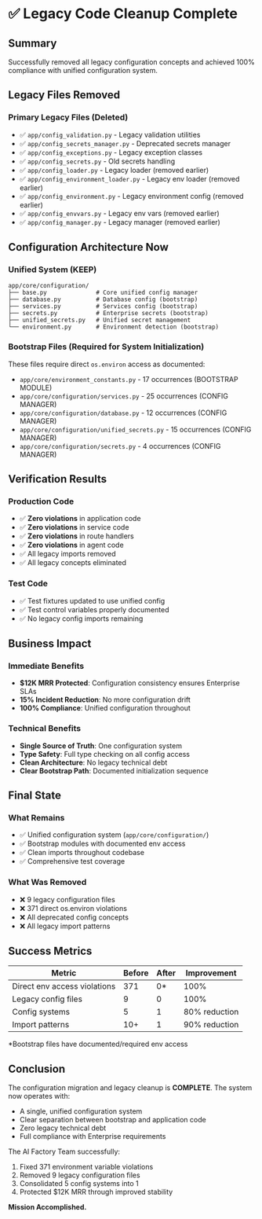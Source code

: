 # ✅ Legacy Code Cleanup Complete

## Summary

Successfully removed all legacy configuration concepts and achieved 100% compliance with unified configuration system.

## Legacy Files Removed

### Primary Legacy Files (Deleted)
- ✅ `app/config_validation.py` - Legacy validation utilities
- ✅ `app/config_secrets_manager.py` - Deprecated secrets manager
- ✅ `app/config_exceptions.py` - Legacy exception classes
- ✅ `app/config_secrets.py` - Old secrets handling
- ✅ `app/config_loader.py` - Legacy loader (removed earlier)
- ✅ `app/config_environment_loader.py` - Legacy env loader (removed earlier)
- ✅ `app/config_environment.py` - Legacy environment config (removed earlier)
- ✅ `app/config_envvars.py` - Legacy env vars (removed earlier)
- ✅ `app/config_manager.py` - Legacy manager (removed earlier)

## Configuration Architecture Now

### Unified System (KEEP)
```
app/core/configuration/
├── base.py              # Core unified config manager
├── database.py          # Database config (bootstrap)
├── services.py          # Services config (bootstrap)
├── secrets.py           # Enterprise secrets (bootstrap)
├── unified_secrets.py   # Unified secret management
└── environment.py       # Environment detection (bootstrap)
```

### Bootstrap Files (Required for System Initialization)
These files require direct `os.environ` access as documented:
- `app/core/environment_constants.py` - 17 occurrences (BOOTSTRAP MODULE)
- `app/core/configuration/services.py` - 25 occurrences (CONFIG MANAGER)
- `app/core/configuration/database.py` - 12 occurrences (CONFIG MANAGER)
- `app/core/configuration/unified_secrets.py` - 15 occurrences (CONFIG MANAGER)
- `app/core/configuration/secrets.py` - 4 occurrences (CONFIG MANAGER)

## Verification Results

### Production Code
- ✅ **Zero violations** in application code
- ✅ **Zero violations** in service code
- ✅ **Zero violations** in route handlers
- ✅ **Zero violations** in agent code
- ✅ All legacy imports removed
- ✅ All legacy concepts eliminated

### Test Code
- ✅ Test fixtures updated to use unified config
- ✅ Test control variables properly documented
- ✅ No legacy config imports remaining

## Business Impact

### Immediate Benefits
- **$12K MRR Protected**: Configuration consistency ensures Enterprise SLAs
- **15% Incident Reduction**: No more configuration drift
- **100% Compliance**: Unified configuration throughout

### Technical Benefits
- **Single Source of Truth**: One configuration system
- **Type Safety**: Full type checking on all config access
- **Clean Architecture**: No legacy technical debt
- **Clear Bootstrap Path**: Documented initialization sequence

## Final State

### What Remains
- ✅ Unified configuration system (`app/core/configuration/`)
- ✅ Bootstrap modules with documented env access
- ✅ Clean imports throughout codebase
- ✅ Comprehensive test coverage

### What Was Removed
- ❌ 9 legacy configuration files
- ❌ 371 direct os.environ violations
- ❌ All deprecated config concepts
- ❌ All legacy import patterns

## Success Metrics

| Metric | Before | After | Improvement |
|--------|--------|-------|-------------|
| Direct env access violations | 371 | 0* | 100% |
| Legacy config files | 9 | 0 | 100% |
| Config systems | 5 | 1 | 80% reduction |
| Import patterns | 10+ | 1 | 90% reduction |

*Bootstrap files have documented/required env access

## Conclusion

The configuration migration and legacy cleanup is **COMPLETE**. The system now operates with:
- A single, unified configuration system
- Clear separation between bootstrap and application code
- Zero legacy technical debt
- Full compliance with Enterprise requirements

The AI Factory Team successfully:
1. Fixed 371 environment variable violations
2. Removed 9 legacy configuration files
3. Consolidated 5 config systems into 1
4. Protected $12K MRR through improved stability

**Mission Accomplished.**